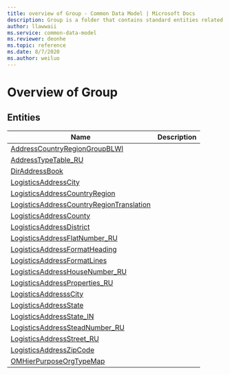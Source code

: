 ```yaml
---
title: overview of Group - Common Data Model | Microsoft Docs
description: Group is a folder that contains standard entities related to the Common Data Model.
author: llawwaii
ms.service: common-data-model
ms.reviewer: deonhe
ms.topic: reference
ms.date: 8/7/2020
ms.author: weiluo
---
```


# Overview of Group


## Entities

|Name|Description|
|---|---|
|[AddressCountryRegionGroupBLWI](AddressCountryRegionGroupBLWI.md)||
|[AddressTypeTable_RU](AddressTypeTable_RU.md)||
|[DirAddressBook](DirAddressBook.md)||
|[LogisticsAddressCity](LogisticsAddressCity.md)||
|[LogisticsAddressCountryRegion](LogisticsAddressCountryRegion.md)||
|[LogisticsAddressCountryRegionTranslation](LogisticsAddressCountryRegionTranslation.md)||
|[LogisticsAddressCounty](LogisticsAddressCounty.md)||
|[LogisticsAddressDistrict](LogisticsAddressDistrict.md)||
|[LogisticsAddressFlatNumber_RU](LogisticsAddressFlatNumber_RU.md)||
|[LogisticsAddressFormatHeading](LogisticsAddressFormatHeading.md)||
|[LogisticsAddressFormatLines](LogisticsAddressFormatLines.md)||
|[LogisticsAddressHouseNumber_RU](LogisticsAddressHouseNumber_RU.md)||
|[LogisticsAddressProperties_RU](LogisticsAddressProperties_RU.md)||
|[LogisticsAddresssCity](LogisticsAddresssCity.md)||
|[LogisticsAddressState](LogisticsAddressState.md)||
|[LogisticsAddressState_IN](LogisticsAddressState_IN.md)||
|[LogisticsAddressSteadNumber_RU](LogisticsAddressSteadNumber_RU.md)||
|[LogisticsAddressStreet_RU](LogisticsAddressStreet_RU.md)||
|[LogisticsAddressZipCode](LogisticsAddressZipCode.md)||
|[OMHierPurposeOrgTypeMap](OMHierPurposeOrgTypeMap.md)||
